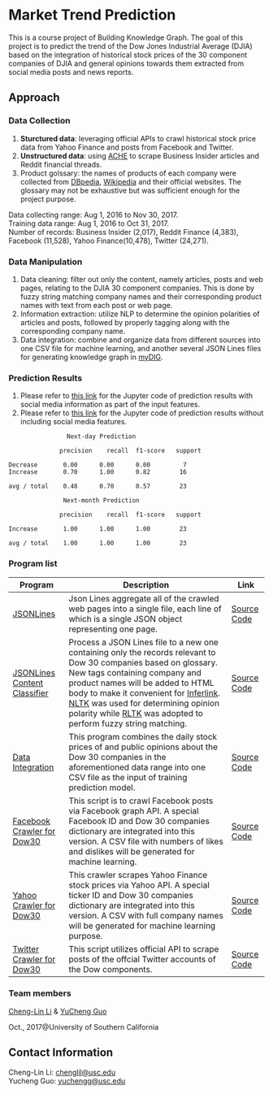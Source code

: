 # Market Trend Prediction

This is a course project of Building Knowledge Graph. The goal of this project is to predict the trend of the Dow Jones Industrial Average (DJIA) based on the integration of historical stock prices of the 30 component companies of DJIA and general opinions towards them extracted from social media posts and news reports.

## Approach

### Data Collection

1. **Sturctured data**: leveraging official APIs to crawl historical stock price data from Yahoo Finance and posts from Facebook and Twitter.
2. **Unstructured data**: using [ACHE](https://github.com/ViDA-NYU/ache) to scrape Business Insider articles and Reddit financial threads.
3. Product golssary: the names of products of each company were collected from [DBpedia](http://wiki.dbpedia.org), [Wikipedia](https://www.wikipedia.org) and their official websites. The glossary may not be exhaustive but was sufficient enough for the project purpose.

Data collecting range: Aug 1, 2016 to Nov 30, 2017.  
Training data range: Aug 1, 2016 to Oct 31, 2017.  
Number of records: Business Insider (2,017), Reddit Finance (4,383), Facebook (11,528), Yahoo Finance(10,478), Twitter (24,271).

### Data Manipulation

1. Data cleaning: filter out only the content, namely articles, posts and web pages, relating to the DJIA 30 component companies. This is done by fuzzy string matching company names and their corresponding product names with text from each post or web page.
2. Information extraction: utilize NLP to determine the opinion polarities of articles and posts, followed by properly tagging along with the corresponding company name.
3. Data integration: combine and organize data from different sources into one CSV file for machine learning, and another several JSON Lines files for generating knowledge graph in [myDIG](https://github.com/usc-isi-i2/dig-etl-engine).

### Prediction Results
1. Please refer to [this link](https://github.com/li0near/Market_Trend_Prediction/blob/master/source/Dow%20Jones%20Industrial%20Average%20Prediction%20with%20Media%20Channel%20Info-with%20Social%20Info.ipynb) for the Jupyter code of prediction results with social media information as part of the input features.
2. Please refer to [this link](https://github.com/li0near/Market_Trend_Prediction/blob/master/source/Dow%20Jones%20Industrial%20Average%20Prediction%20without%20Social%20media%20data.ipynb) for the Jupyter code of prediction results without including social media features.

```text
                Next-day Prediction

              precision    recall  f1-score   support

Decrease       0.00      0.00      0.00         7
Increase       0.70      1.00      0.82        16

avg / total    0.48      0.70      0.57        23

               Next-month Prediction

              precision    recall  f1-score   support

Increase       1.00      1.00      1.00        23

avg / total    1.00      1.00      1.00        23 
```

### Program list

|Program|Description|Link|
|------|------|--------|
|[JSONLines](https://github.com/Cheng-Lin-Li/KnowledgeGraph/tree/master/CDR_JSONLines)|Json Lines aggregate all of the crawled web pages into a single file, each line of which is a single JSON object representing one page.| [Source Code](https://github.com/Cheng-Lin-Li/KnowledgeGraph/blob/master/CDR_JSONLines/jsonlines.py)|
|[JSONLines Content Classifier](https://github.com/li0near/Market_Trend_Prediction/blob/master/source/classify.py)|Process a JSON Lines file to a new one containing only the records relevant to Dow 30 companies based on glossary. New tags containing company and product names will be added to HTML body to make it convenient for [Inferlink](https://github.com/inferlink/extraction). [NLTK](http://www.nltk.org) was used for determining opinion polarity while [RLTK](https://github.com/usc-isi-i2/rltk) was adopted to perform fuzzy string matching.|[Source Code](https://github.com/li0near/Market_Trend_Prediction/blob/master/source/classify.py)|
|[Data Integration](https://github.com/li0near/Market_Trend_Prediction/blob/master/source/dataintegration.py)| This program combines the daily stock prices of and public opinions about the Dow 30 companies in the aforementioned data range into one CSV file as the input of training prediction model. |[Source Code](https://github.com/li0near/Market_Trend_Prediction/blob/master/source/dataintegration.py)|
|[Facebook Crawler for Dow30](https://github.com/li0near/Market_Trend_Prediction/blob/master/source/facebook-crawler-dow30.py)| This script is to crawl Facebook posts via Facebook graph API. A special Facebook ID and Dow 30 companies dictionary are integrated into this version. A CSV file with numbers of likes and dislikes will be generated for machine learning. |[Source Code](https://github.com/li0near/Market_Trend_Prediction/blob/master/source/facebook-crawler-dow30.py)|
|[Yahoo Crawler for Dow30](https://github.com/li0near/Market_Trend_Prediction/blob/master/source/yahoo_quote_crawler.py)| This crawler scrapes Yahoo Finance stock prices via Yahoo API. A special ticker ID and Dow 30 companies dictionary are integrated into this version. A CSV with full company names will be generated for machine learning purpose.|[Source Code](https://github.com/li0near/Market_Trend_Prediction/blob/master/source/yahoo_quote_crawler.py)|
|[Twitter Crawler for Dow30](https://github.com/li0near/Market_Trend_Prediction/blob/master/source/tweetScraper.py)| This script utilizes official API to scrape posts of the offcial Twitter accounts of the Dow components. |[Source Code](https://github.com/li0near/Market_Trend_Prediction/blob/master/source/tweetScraper.py)|

### Team members

[Cheng-Lin Li](https://github.com/Cheng-Lin-Li/) & [YuCheng Guo](https://github.com/li0near)

Oct., 2017@University of Southern California

## Contact Information

Cheng-Lin Li: chenglil@usc.edu  
Yucheng Guo: yuchengg@usc.edu
